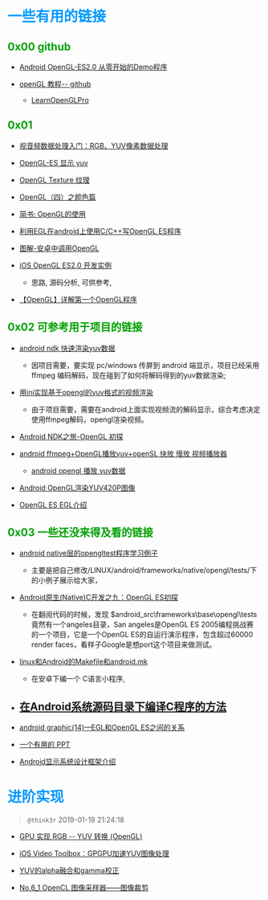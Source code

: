 # <font color=#0099ff> **一些有用的链接** </font>

## <font color=#009A000> 0x00 github </font>

- [Android OpenGL-ES2.0 从零开始的Demo程序](https://gitee.com/xcy2011sky/AndroidOpenGLDemo)

- [openGL 教程-- github](https://learnopengl-cn.github.io/)
    - [LearnOpenGLPro](https://gitee.com/jltx/LearnOpenGLPro)

## <font color=#009A000> 0x01 </font>


- [视音频数据处理入门：RGB、YUV像素数据处理](https://blog.csdn.net/leixiaohua1020/article/details/50534150)

- [OpenGL-ES 显示 yuv](https://blog.csdn.net/wangchenggggdn/article/details/8896453)
- [OpenGL Texture 纹理](https://blog.csdn.net/xufan123123/article/details/72456243)
- [OpenGL（四）之颜色篇](https://www.cnblogs.com/tjulym/p/5037124.html)

- [简书: OpenGL的使用](https://www.jianshu.com/c/734df085351b?utm_source=desktop&utm_medium=notes-included-collection)



- [利用EGL在android上使用C/C++写OpenGL ES程序](https://blog.csdn.net/cauchyweierstrass/article/details/53415532)

- [图解-安卓中调用OpenGL](https://www.cnblogs.com/zhanglitong/p/3448488.html)

- [iOS OpenGL ES2.0 开发实例](https://blog.csdn.net/wanglixin1999/article/details/51792505)
    - 思路, 源码分析, 可供参考,
- [【OpenGL】详解第一个OpenGL程序](https://blog.csdn.net/candycat1992/article/details/39676669)

## <font color=#009A000> 0x02 可参考用于项目的链接 </font>

- [android ndk 快速渲染yuv数据](https://blog.csdn.net/ycjerry/article/details/42419231)
    - 因项目需要，要实现 pc/windows 传屏到 android 端显示，项目已经采用 ffmpeg 编码解码，现在碰到了如何将解码得到的yuv数据渲染;
- [用jni实现基于opengl的yuv格式的视频渲染](https://blog.csdn.net/cjj198561/article/details/34136187)
    - 由于项目需要，需要在android上面实现视频流的解码显示，综合考虑决定使用ffmpeg解码，opengl渲染视频。
    
- [Android NDK之旅-OpenGL 初探](https://blog.csdn.net/qq_30177933/article/details/77979512)

- [android ffmpeg+OpenGL播放yuv+openSL 快放 慢放 视频播放器](https://blog.csdn.net/m0_37677536/article/details/78775007)
    - [android opengl 播放 yuv数据](https://blog.csdn.net/m0_37677536/article/details/78783267)

- [Android OpenGL渲染YUV420P图像](https://blog.csdn.net/lidec/article/details/73732369)


- [OpenGL ES EGL介绍](https://blog.csdn.net/cauchyweierstrass/article/details/53189449)


## <font color=#009A000> 0x03 一些还没来得及看的链接 </font>

- [android native层的opengltest程序学习例子](https://blog.csdn.net/u010126792/article/details/70195481)
    - 主要是把自己修改/LINUX/android/frameworks/native/opengl/tests/下的小例子展示给大家，
- [Android原生(Native)C开发之九：OpenGL ES初探 ](http://blog.sina.com.cn/s/blog_4a0a39c30100cwvr.html)
    - 在翻阅代码的时候，发现 $android_src\frameworks\base\opengl\tests 竟然有一个angeles目录，San angeles是OpenGL ES 2005编程挑战赛的一个项目，它是一个OpenGL ES的自运行演示程序，包含超过60000 render faces，看样子Google是想port这个项目来做测试。
- [linux和Android的Makefile和android.mk](https://www.cnblogs.com/maogefff/p/7910441.html#_label1_0)    
    - 在安卓下编一个 C语言小程序,
- [在Android系统源码目录下编译C程序的方法](https://blog.csdn.net/zhaoguangjun33/article/details/72625479)
    - 
- [android graphic(14)—EGL和OpenGL ES之间的关系](https://blog.csdn.net/lewif/article/details/50946236)

- [一个有用的 PPT](https://max.book118.com/html/2016/1229/77942938.shtm)

- [Android显示系统设计框架介绍](https://blog.csdn.net/yangwen123/article/details/22647255)


# <font color=#0099ff> **进阶实现** </font>

> `@think3r` 2019-01-19 21:24:18

- [GPU 实现 RGB -- YUV 转换 (OpenGL)](https://www.cnblogs.com/psklf/p/8399726.html)

- [iOS Video Toolbox：GPGPU加速YUV图像处理](https://www.demoso.net/view/8660)

- [YUV的alpha融合和gamma校正](https://bbs.csdn.net/topics/390157731)

- [No.6_1 OpenCL 图像采样器——图像裁剪](https://blog.csdn.net/Bob_Dong/article/details/64483143)
